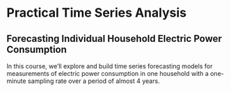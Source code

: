 # Practical Time Series Analysis 
## Forecasting Individual Household Electric Power Consumption
In this course, we’ll explore and build time series forecasting models for measurements of
electric power consumption in one household with a one-minute sampling rate over a period of almost 4 years.
